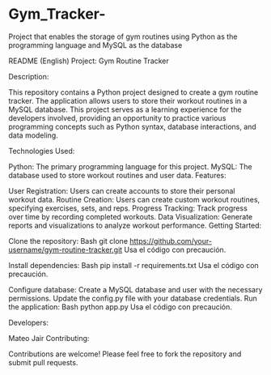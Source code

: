 # Gym_Tracker-
Project that enables the storage of gym routines using Python as the programming language and MySQL as the database


README (English)
Project: Gym Routine Tracker

Description:

This repository contains a Python project designed to create a gym routine tracker. The application allows users to store their workout routines in a MySQL database. This project serves as a learning experience for the developers involved, providing an opportunity to practice various programming concepts such as Python syntax, database interactions, and data modeling.

Technologies Used:

Python: The primary programming language for this project.
MySQL: The database used to store workout routines and user data.
Features:

User Registration: Users can create accounts to store their personal workout data.
Routine Creation: Users can create custom workout routines, specifying exercises, sets, and reps.
Progress Tracking: Track progress over time by recording completed workouts.
Data Visualization: Generate reports and visualizations to analyze workout performance.
Getting Started:

Clone the repository:
Bash
git clone https://github.com/your-username/gym-routine-tracker.git
Usa el código con precaución.

Install dependencies:
Bash
pip install -r requirements.txt
Usa el código con precaución.

Configure database: Create a MySQL database and user with the necessary permissions. Update the config.py file with your database credentials.
Run the application:
Bash
python app.py
Usa el código con precaución.

Developers:

Mateo
Jair
Contributing:

Contributions are welcome! Please feel free to fork the repository and submit pull requests.
